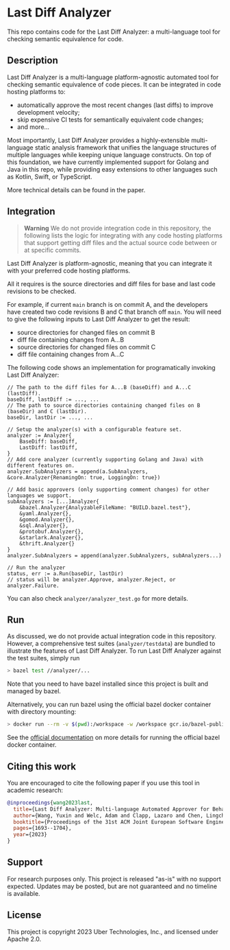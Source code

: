 # Last Diff Analyzer

This repo contains code for the Last Diff Analyzer: a multi-language tool for checking semantic equivalence for code.

## Description

Last Diff Analyzer is a multi-language platform-agnostic automated tool for checking semantic equivalence of code pieces. It can be integrated in code hosting platforms to:

* automatically approve the most recent changes (last diffs) to improve development velocity;
* skip expensive CI tests for semantically equivalent code changes;
* and more...

Most importantly, Last Diff Analyzer provides a highly-extensible multi-language static analysis framework that unifies the language structures of multiple languages while keeping unique language constructs. On top of this foundation, we have currently implemented support for Golang and Java in this repo, while providing easy extensions to other languages such as Kotlin, Swift, or TypeScript.

More technical details can be found in the paper.

## Integration
> **Warning** 
> We do not provide integration code in this repository, the following lists the logic for integrating with any code hosting platforms that support getting diff files and the actual source code between or at specific commits.

Last Diff Analyzer is platform-agnostic, meaning that you can integrate it with your preferred code hosting platforms. 

All it requires is the source directories and diff files for base and last code revisions to be checked.

For example, if current `main` branch is on commit A, and the developers have created two code revisions B and C that
branch off `main`. You will need to give the following inputs to Last Diff Analyzer to get the result:

* source directories for changed files on commit B
* diff file containing changes from A...B
* source directories for changed files on commit C
* diff file containing changes from A...C

The following code shows an implementation for programatically invoking Last Diff Analyzer:

```golang
// The path to the diff files for A...B (baseDiff) and A...C (lastDiff).
baseDiff, lastDiff := ..., ...
// The path to source directories containing changed files on B (baseDir) and C (lastDir).
baseDir, lastDir := ..., ...

// Setup the analyzer(s) with a configurable feature set.
analyzer := Analyzer{
    BaseDiff: baseDiff,
    LastDiff: lastDiff,
}
// Add core analyzer (currently supporting Golang and Java) with different features on.
analyzer.SubAnalyzers = append(a.SubAnalyzers, &core.Analyzer{RenamingOn: true, LoggingOn: true})

// Add basic approvers (only supporting comment changes) for other languages we support.
subAnalyzers := [...]Analyzer{
    &bazel.Analyzer{AnalyzableFileName: "BUILD.bazel.test"},
    &yaml.Analyzer{},
    &gomod.Analyzer{},
    &sql.Analyzer{},
    &protobuf.Analyzer{},
    &starlark.Analyzer{},
    &thrift.Analyzer{}
}
analyzer.SubAnalyzers = append(analyzer.SubAnalyzers, subAnalyzers...)

// Run the analyzer
status, err := a.Run(baseDir, lastDir)
// status will be analyzer.Approve, analyzer.Reject, or analyzer.Failure.
```

You can also check `analyzer/analyzer_test.go` for more details.

## Run

As discussed, we do not provide actual integration code in this repository. However, a comprehensive test suites (`analyzer/testdata`) are bundled to illustrate the features of Last Diff Analyzer. To run Last Diff Analyzer against the test suites, simply run

```bash
> bazel test //analyzer/...
```

Note that you need to have bazel installed since this project is built and managed by bazel.

Alternatively, you can run bazel using the official bazel docker container with directory mounting:
```bash
> docker run --rm -v $(pwd):/workspace -w /workspace gcr.io/bazel-public/bazel:6.3.2 test //analyzer/...
```

See the [official documentation](https://bazel.build/install/docker-container) on more details for running the official bazel docker container. 

## Citing this work

You are encouraged to cite the following paper if you use this tool in academic research:

```bibtex
@inproceedings{wang2023last,
  title={Last Diff Analyzer: Multi-language Automated Approver for Behavior-Preserving Code Revisions},
  author={Wang, Yuxin and Welc, Adam and Clapp, Lazaro and Chen, Lingchao},
  booktitle={Proceedings of the 31st ACM Joint European Software Engineering Conference and Symposium on the Foundations of Software Engineering},
  pages={1693--1704},
  year={2023}
}
```

## Support

For research purposes only.  This project is released "as-is" with no support expected.  Updates may be posted, but are not guaranteed and no timeline is available.

## License

This project is copyright 2023 Uber Technologies, Inc., and licensed under Apache 2.0.
